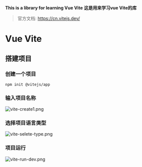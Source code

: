 **This is a library for learning Vue Vite**
**这是用来学习vue Vite的库**

> 官方文档: https://cn.vitejs.dev/ 
# Vue Vite

## 搭建项目

### 创建一个项目
```shell
npm init @vitejs/app
```

### 输入项目名称

![vite-create1.png](C:\Users\Administrator\Desktop\git库\vue-vite\image\vite-create1.png)

### 选择项目语言类型

![vite-selete-type.png](C:\Users\Administrator\Desktop\git库\vue-vite\image\vite-selete-type.png)

### 项目运行

![vite-run-dev.png](C:\Users\Administrator\Desktop\git库\vue-vite\image\vite-run-dev.png)